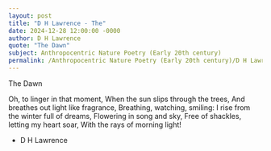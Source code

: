 ```yaml
---
layout: post
title: "D H Lawrence - The"
date: 2024-12-28 12:00:00 -0000
author: D H Lawrence
quote: "The Dawn"
subject: Anthropocentric Nature Poetry (Early 20th century)
permalink: /Anthropocentric Nature Poetry (Early 20th century)/D H Lawrence/D H Lawrence - The
---
```


The Dawn

Oh, to linger in that moment,
  When the sun slips through the trees,
And breathes out light like fragrance,
  Breathing, watching, smiling:
I rise from the winter full of dreams,
  Flowering in song and sky,
Free of shackles, letting my heart soar,
  With the rays of morning light!

- D H Lawrence
